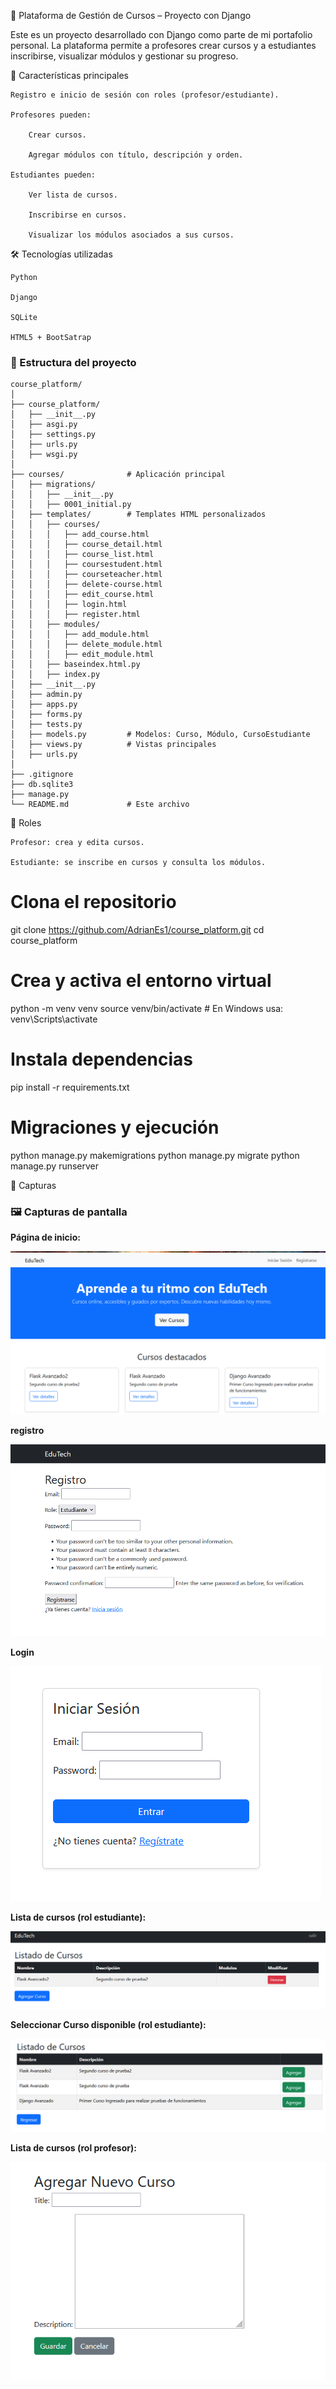 📘 Plataforma de Gestión de Cursos – Proyecto con Django

Este es un proyecto desarrollado con Django como parte de mi portafolio personal. La plataforma permite a profesores crear cursos y a estudiantes inscribirse, visualizar módulos y gestionar su progreso.

🚀 Características principales

    Registro e inicio de sesión con roles (profesor/estudiante).

    Profesores pueden:

        Crear cursos.

        Agregar módulos con título, descripción y orden.

    Estudiantes pueden:

        Ver lista de cursos.

        Inscribirse en cursos.

        Visualizar los módulos asociados a sus cursos.

🛠️ Tecnologías utilizadas

    Python 

    Django 

    SQLite

    HTML5 + BootSatrap


### 📁 Estructura del proyecto

```
course_platform/
│
├── course_platform/             
│   ├── __init__.py       
│   ├── asgi.py          
│   ├── settings.py  
│   ├── urls.py  
│   ├── wsgi.py        
│
├── courses/              # Aplicación principal
│   ├── migrations/ 
│   │   ├── __init__.py 
│   │   ├── 0001_initial.py 
│   ├── templates/        # Templates HTML personalizados
│   │   ├── courses/ 
│   │   │   ├── add_course.html 
│   │   │   ├── course_detail.html 
│   │   │   ├── course_list.html 
│   │   │   ├── coursestudent.html
│   │   │   ├── courseteacher.html
│   │   │   ├── delete-course.html
│   │   │   ├── edit_course.html
│   │   │   ├── login.html
│   │   │   ├── register.html
│   │   ├── modules/ 
│   │   │   ├── add_module.html
│   │   │   ├── delete_module.html
│   │   │   ├── edit_module.html
│   │   ├── baseindex.html.py 
│   │   ├── index.py 
│   ├── __init__.py
│   ├── admin.py
│   ├── apps.py
│   ├── forms.py
│   ├── tests.py            
│   ├── models.py         # Modelos: Curso, Módulo, CursoEstudiante
│   ├── views.py          # Vistas principales
│   ├── urls.py        
│
├── .gitignore
├── db.sqlite3
├── manage.py
└── README.md             # Este archivo
```


🔑 Roles

    Profesor: crea y edita cursos.

    Estudiante: se inscribe en cursos y consulta los módulos.

# Clona el repositorio
git clone https://github.com/AdrianEs1/course_platform.git
cd course_platform

# Crea y activa el entorno virtual
python -m venv venv
source venv/bin/activate  # En Windows usa: venv\Scripts\activate

# Instala dependencias
pip install -r requirements.txt

# Migraciones y ejecución
python manage.py makemigrations
python manage.py migrate
python manage.py runserver


📸 Capturas 
### 🖼️ Capturas de pantalla

**Página de inicio:**

![Inicio](screenshots/home.png)

**registro**

![Registro](screenshots/register.png)

**Login**

![Inicio](screenshots/login.png)

**Lista de cursos (rol estudiante):**

![Lista de cursos](screenshots/agregarcursoest.png)

**Seleccionar Curso disponible (rol estudiante):**

![Lista de cursos](screenshots/selectcurso.png)

**Lista de cursos (rol profesor):**

![Lista de cursos](screenshots/agregarcursoteac.png)


